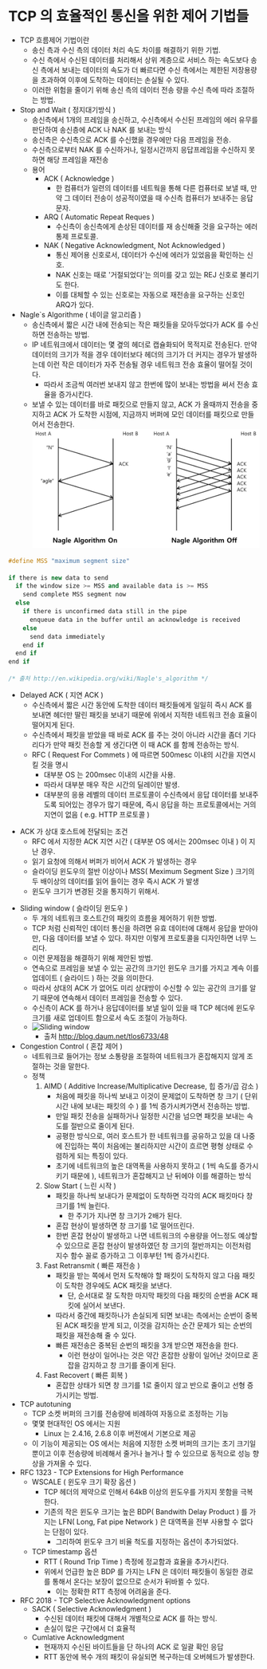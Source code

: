 # TCP 의 효율적인 통신을 위한 제어 기법들
* TCP 흐름제어 기법이란
    - 송신 측과 수신 측의 데이터 처리 속도 차이를 해결하기 위한 기법.
    - 수신 측에서 수신된 데이터를 처리해서 상위 계층으로 서비스 하는 속도보다 
    송신 측에서 보내는 데이터의 속도가 더 빠르다면 수신 측에서는 제한된 저장용량을 초과하여 
    이후에 도착하는 데이터는 손실될 수 있다.
    - 이러한 위험을 줄이기 위해 송신 측의 데이터 전송 량을 수신 측에 따라 조절하는 방법.
* Stop and Wait ( 정지대기방식 )
	- 송신측에서 1개의 프레임을 송신하고, 수신측에서 수신된 프레임의 에러 유무를 판단하여 송신층에 ACK 나  NAK 를 보내는 방식
    - 송신측은 수신측으로 ACK 를 수신했을 경우에만 다음 프레임을 전송.
    - 수신측으로부터 NAK 를 수신하거나, 일정시간까지 응답프레임을 수신하지 못하면 해당 프레임을 재전송
    * 용어
    	- ACK ( Acknowledge )
       		- 한 컴퓨터가 일련의 데이터를 네트웍을 통해 다른 컴퓨터로 보낼 때, 
			만약 그 데이터 전송이 성공적이였을 때 수신측 컴퓨터가 보내주는 응답 문자.
       	- ARQ ( Automatic Repeat Reques )
       		- 수신측이 송신측에게 손상된 데이터를 재 송신해줄 것을 요구하는 에러 통제 프로토콜.
       	- NAK ( Negative Acknowledgment, Not Acknowledged )
       		- 통신 제어용 신호로서, 데이터가 수신에 에러가 있었음을 확인하는 신호. 
       		- NAK 신호는 때로 '거절되었다'는 의미를 갖고 있는 REJ 신호로 불리기도 한다. 
       		- 이를 대체할 수 있는 신호로는 자동으로 재전송을 요구하는 신호인 ARQ가 있다.
* Nagle`s Algorithme ( 네이글 알고리즘 )
	* 송신측에서 짧은 시간 내에 전송되는 작은 패킷들을 모아두었다가 ACK 를 수신하면 전송하는 방법.
	- IP 네트워크에서 데이터는 몇 곂의 헤더로 캡슐화되어 목적지로 전송된다. 
	만약 데이터의 크기가 적을 경우 데이터보다 헤더의 크기가 더 커지는 경우가 발생하는데 
	이런 작은 데이터가 자주 전송될 경우 네트워크 전송 효율이 떨어질 것이다.
		- 따라서 조금씩 여러번 보내지 않고 한번에 많이 보내는 방법을 써서 전송 효율을 증가시킨다.
	- 보낼 수 있는 데이터를 바로 패킷으로 만들지 않고, ACK 가 올때까지 전송을 중지하고
	ACK 가 도착한 시점에, 지금까지 버퍼에 모인 데이터를 패킷으로 만들어서 전송한다.
![Nagle]( https://github.com/martinkang/MyText/blob/master/LinuxNetworkProgramming/img/nagle2.png )


``` c++
#define MSS "maximum segment size"

if there is new data to send
  if the window size >= MSS and available data is >= MSS
    send complete MSS segment now
  else
    if there is unconfirmed data still in the pipe
      enqueue data in the buffer until an acknowledge is received
    else
      send data immediately
    end if
  end if
end if

/* 출처 http://en.wikipedia.org/wiki/Nagle's_algorithm */
```

* Delayed ACK ( 지연 ACK )
	- 수신측에서 짧은 시간 동안에 도착한 데이터 패킷들에게 일일히 즉시 ACK 를 보내면 
	헤더만 딸린 패킷을 보내기 때문에 위에서 지적한 네트워크 전송 효율이 떨어지게 된다.
	- 수신측에서 패킷을 받았을 때 바로 ACK 를 주는 것이 아니라 시간을 좀더 기다리다가
	만약 패킷 전송할 게 생긴다면 이 때 ACK 를 함께 전송하는 방식.
	- RFC ( Request For Commets ) 에 따르면 500mesc 이내의 시간을 지연시킬 것을 명시
		- 대부분 OS 는 200msec 이내의 시간을 사용.
		- 따라서 대부분 매우 작은 시간의 딜레이만 발생.
		- 대부분의 응용 레벨의 데이터 프로토콜이 수신측에서 응답 데이터를 보내주도록 되어있는 경우가 많기 때문에,
		즉시 응답을 하는 프로토콜에서는 거의 지연이 없음 ( e.g. HTTP 프로토콜 )
- ACK 가 상대 호스트에 전달되는 조건
	- RFC 에서 지정한 ACK 지연 시간 ( 대부분 OS 에서는 200msec 이내 ) 이 지난 경우.
	- 읽기 요청에 의해서 버퍼가 비어서 ACK 가 발생하는 경우
	- 슬라이딩 윈도우의 절반 이상이나 MSS( Meximum Segment Size ) 크기의 
	두 배이상의 데이터를 읽어 들이는 경우 즉시 ACK 가 발생
	- 윈도우 크기가 변경된 것을 통지하기 위해서.
* Sliding window ( 슬라이딩 윈도우 )
    - 두 개의 네트워크 호스트간의 패킷의 흐름을 제어하기 위한 방법.
	- TCP 처럼 신뢰적인 데이터 통신을 하려면 유효 데이터에 대해서 응답을 받아야만, 다음 데이터를 보낼 수 있다.
		하지만 이렇게 프로토콜을 디자인하면 너무 느리다.
	- 이런 문제점을 해결하기 위해 제안된 방법.
    - 연속으로 프레임을 보낼 수 있는 공간의 크기인 윈도우 크기를 가지고 
	계속 이를 업데이트 ( 슬라이드 ) 하는 것을 의미한다.
	- 따라서 상대의 ACK 가 없어도 미리 상대방이 수신할 수 있는 공간의 크기를 알기 때문에
	연속해서 데이터 프레임을 전송할 수 있다.
	- 수신측이 ACK 를 하거나 응답데이터를 보낼 일이 있을 때 TCP 헤더에 윈도우 크기를 새로 업데이트 함으로서
		속도 조절이 가능하다.
	- ![Sliding window]( http://cfile214.uf.daum.net/image/162B454650EB87FA1285A9 )  
		- 출처 http://blog.daum.net/tlos6733/48
* Congestion Control ( 혼잡 제어 )
	- 네트워크로 들어가는 정보 소통량을 조절하여 네트워크가 혼잡해지지 않게 조절하는 것을 말한다.
	* 정책
		1. AIMD ( Additive Increase/Multiplicative Decrease, 힙 증가/곱 감소 )
			- 처음에 패킷을 하나씩 보내고 이것이 문제없이 도착하면 창 크기 ( 단위 시간 내에 보내는 패킷의 수 )
			를 1씩 증가시켜가면서 전송하는 방법.
			- 만일 패킷 전송을 실패하거나 일정한 시간을 넘으면 패킷을 보내는 속도를 절반으로 줄이게 된다.
			- 공평한 방식으로, 여러 호스트가 한 네트워크를 공유하고 있을 대 나중에 진입하는 쪽이
			처음에는 불리하지만 시간이 흐르면 평형 상태로 수렴하게 되는 특징이 있다.
			- 초기에 네트워크의 높은 대역폭을 사용하지 못하고 ( 1씩 속도를 증가시키기 때문에 ), 
			네트워크가 혼잡해지고 난 뒤에야 이를 해결하는 방식
		2. Slow Start ( 느린 시작 )
			- 패킷을 하나씩 보내다가 문제없이 도착하면 각각의 ACK 패킷마다 창 크기를 1씩 늘린다.
				- 한 주기가 지나면 창 크기가 2배가 된다.
			- 혼잡 현상이 발생하면 창 크기를 1로 떨어뜨린다.
			- 한번 혼잡 현상이 발생하고 나면 네트워크의 수용량을 어느정도 예상할 수 있으므로 
			혼잡 현상이 발생하였던 창 크기의 절반까지는 이전처럼 지수 함수 꼴로 증가하고
			그 이후부턴 1씩 증가시킨다.
		3. Fast Retransmit ( 빠른 재전송 )
			- 패킷을 받는 쪽에서 먼저 도착해야 할 패킷이 도착하지 않고 
			다음 패킷이 도착한 경우에도 ACK 패킷을 보낸다. 
				- 단, 순서대로 잘 도착한 마지막 패킷의 다음 패킷의 순번을 ACK 패킷에 실어서 보낸다. 
			- 따라서 중간에 패킷하나가 손실되게 되면 보내는 측에서는 순번이 중복된 ACK 패킷을 받게 되고, 
			이것을 감지하는 순간 문제가 되는 순번의 패킷을 재전송해 줄 수 있다. 
			- 빠른 재전송은 중복된 순번의 패킷을 3개 받으면 재전송을 한다. 
				- 이런 현상이 일어나는 것은 약간 혼잡한 상황이 일어난 것이므로 
				혼잡을 감지하고 창 크기를 줄이게 된다.
		4. Fast Recovert ( 빠른 회복 )
			- 혼잡한 상태가 되면 창 크기를 1로 줄이지 않고 반으로 줄이고 선형 증가시키는 방법.
* TCP autotuning
	- TCP 소켓 버퍼의 크기를 전송량에 비례하여 자동으로 조정하는 기능
	- 몇몇 현대적인 OS 에서는 지원
		- Linux 는 2.4.16, 2.6.8 이후 버전에서 기본으로 제공
	- 이 기능이 제공되는 OS 에서는 처음에 지정한 소켓 버퍼의 크기는 초기 크기일 뿐이고
	이후 전송량에 비례해서 줄거나 늘거나 할 수 있으므로 동적으로 성능 향상을 가져올 수 있다.
* RFC 1323 - TCP Extensions for High Performance
	- WSCALE ( 윈도우 크기 확장 옵션 )
		- TCP 헤더의 제약으로 인해서 64kB 이상의 윈도우를 가지지 못함을 극복한다.
		- 기존의 작은 윈도우 크기는 높은 BDP( Bandwith Delay Product ) 를 가지는 LFN( Long, Fat pipe Network )
	 	은 대역폭을 전부 사용할 수 없다는 단점이 있다.
			- 그리하여 윈도우 크기 비율 척도를 지정하는 옵션이 추가되었다.
	- TCP timestamp 옵션
		- RTT ( Round Trip Time ) 측정에 정교함과 효율을 추가시킨다.
		- 위에서 언급한 높은 BDP 를 가지는 LFN 은 데이터 패킷들이 동일한 경로를 통해서
		온다는 보장이 없으므로 순서가 뒤바뀔 수 있다.
			- 이는 정확한 RTT 측정에 어려움을 준다.
* RFC 2018 - TCP Selective Acknowledgment options
	* SACK ( Selective Acknowledgment )
		- 수신된 데이터 패킷에 대해서 개별적으로 ACK 를 하는 방식.
		- 손실이 많은 구간에서 더 효율적
	* Cumlative Acknowledgment
		- 현재까지 수신된 바이트들을 단 하나의 ACK 로 일괄 확인 응답
		- RTT 동안에 복수 개의 패킷이 유실되면 복구하는데 오버헤드가 발생한다.


